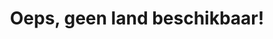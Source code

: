 ---
title: "Oeps, geen land beschikbaar!"
introtext: "Helaas hebben we geen land kunnen vinden die aan al jouw reiswensen voldoet! Er is geen land in Europa waar je in de herfst écht kunt luieren op het strand... Daarvoor moet het gemiddeld warmer zijn dan 25 graden en minstens 8 zonuren per dag hebben. Probeer het nog een keertje, maar vraag ons alsjeblieft niet weer het onmogelijke ;)"
introimage: "https://lh3.googleusercontent.com/SAlAqWuYykIkZWzPuRWQINrKcF48Fz9JW7OfPF-tYoF0dJ4KjJSpwIRs3ZZP1V4ovHFZ5GUKJtC9Hi2UX_Tcap-DrklmfOXmYA_nZraPcP2b8_rjFmY47Ksm7GA_vE65nwJ1DJbpZw=w800"
surface: ""
inhabitants: ""
rate: ""
valuta: ""
need_to_know_text: ""
need_to_know_more_text: ""
fact_one_text: ""
fact_two_text: ""
bigmac_index: ""
images: ""
---
